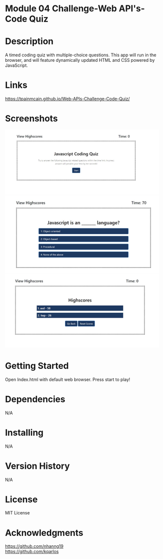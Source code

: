 # Module 04 Challenge-Web API's-Code Quiz

# Description
A timed coding quiz with multiple-choice questions. This app will run in the browser, and will feature dynamically updated HTML and CSS powered by JavaScript.

# Links
https://tpainmcain.github.io/Web-APIs-Challenge-Code-Quiz/

# Screenshots
![Alt text](/assets/images/jsq1.jpg?raw=true "Start Screen")
![Alt text](/assets/images/jsq2.jpg?raw=true "Quiz")
![Alt text](/assets/images/jsq3.jpg?raw=true "Highscores")

# Getting Started
Open Index.html with default web browser. Press start to play!

# Dependencies
N/A

# Installing
N/A

# Version History
N/A

# License
MIT License

# Acknowledgments
https://github.com/nhanng19  
https://github.com/kqarlos
